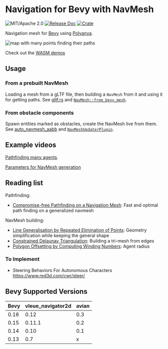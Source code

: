 # Navigation for Bevy with NavMesh

![MIT/Apache 2.0](https://img.shields.io/badge/license-MIT%2FApache-blue.svg)
[![Release Doc](https://docs.rs/vleue_navigator2d/badge.svg)](https://docs.rs/vleue_navigator2d)
[![Crate](https://img.shields.io/crates/v/vleue_navigator2d.svg)](https://crates.io/crates/vleue_navigator2d)

Navigation mesh for [Bevy](http://github.com/bevyengine/bevy) using [Polyanya](https://github.com/vleue/polyanya).

![map with many points finding their paths](https://raw.githubusercontent.com/vleue/vleue_navigator2d/main/screenshots/many.png)

Check out the [WASM demos](https://vleue.github.io/vleue_navigator2d/)

## Usage

### From a prebuilt NavMesh

Loading a mesh from a gLTF file, then building a `NavMesh` from it and using it for getting paths. See [gltf.rs](https://github.com/vleue/vleue_navigator2d/blob/main/examples/gltf.rs) and [`NavMesh::from_bevy_mesh`](https://docs.rs/vleue_navigator2d/latest/vleue_navigator2d/struct.NavMesh.html#method.from_bevy_mesh).

### From obstacle components

Spawn entities marked as obstacles, create the NavMesh live from them. See [auto_navmesh_aabb](https://github.com/vleue/vleue_navigator2d/blob/main/examples/auto_navmesh_aabb.rs) and [`NavMeshUpdaterPlugin`](https://docs.rs/vleue_navigator2d/latest/vleue_navigator2d/prelude/struct.NavmeshUpdaterPlugin.html).

## Example videos

[Pathfinding many agents](https://www.youtube.com/watch?v=Zi9EMAdHp4M).

[Parameters for NavMesh generation](https://www.youtube.com/watch?v=wYRrvWaLjJ8)

## Reading list

Pathfinding:

- [Compromise-free Pathfinding on a Navigation Mesh](https://www.ijcai.org/proceedings/2017/0070.pdf): Fast and optimal path finding on a generalized navmesh

NavMesh building:

- [Line Generalisation by Repeated Elimination of Points](https://hull-repository.worktribe.com/preview/376364/000870493786962263.pdf): Geometry simplification while keeping the general shape
- [Constrained Delaunay Triangulation](https://en.wikipedia.org/wiki/Constrained_Delaunay_triangulation): Building a tri-mesh from edges
- [Polygon Offsetting by Computing Winding Numbers](https://mcmains.me.berkeley.edu/pubs/DAC05OffsetPolygon.pdf): Agent radius

### To Implement

- Steering Behaviors For Autonomous Characters https://www.red3d.com/cwr/steer/

## Bevy Supported Versions

| Bevy | vleue_navigator2d | avian |
| ---- | --------------- | ----- |
| 0.16 | 0.12            | 0.3   |
| 0.15 | 0.11.1          | 0.2   |
| 0.14 | 0.10            | 0.1   |
| 0.13 | 0.7             | x     |
